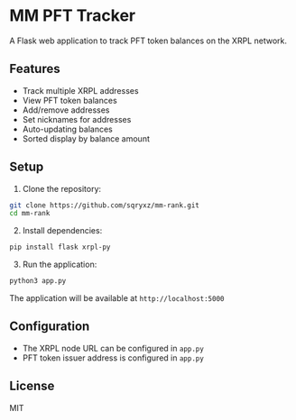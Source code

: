 # MM PFT Tracker

A Flask web application to track PFT token balances on the XRPL network.

## Features

- Track multiple XRPL addresses
- View PFT token balances
- Add/remove addresses
- Set nicknames for addresses
- Auto-updating balances
- Sorted display by balance amount

## Setup

1. Clone the repository:
```bash
git clone https://github.com/sqryxz/mm-rank.git
cd mm-rank
```

2. Install dependencies:
```bash
pip install flask xrpl-py
```

3. Run the application:
```bash
python3 app.py
```

The application will be available at `http://localhost:5000`

## Configuration

- The XRPL node URL can be configured in `app.py`
- PFT token issuer address is configured in `app.py`

## License

MIT 